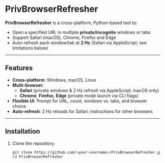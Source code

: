 # PrivBrowserRefresher

**PrivBrowserRefresher** is a cross-platform, Python-based tool to:
- Open a specified URL in multiple **private/incognito** windows or tabs  
- Support Safari (macOS), Chrome, Firefox and Edge  
- Auto-refresh each window/tab at **2 Hz** (Safari via AppleScript; see limitations below)

---

## Features

- **Cross-platform**: Windows, macOS, Linux  
- **Multi-browser**:  
  - **Safari** (private windows & 2 Hz refresh via AppleScript; macOS only)  
  - **Chrome**, **Firefox**, **Edge** (private mode launch via CLI flags)  
- **Flexible UI**: Prompt for URL, count, windows vs. tabs, and browser choice  
- **Auto-refresh**: 2 Hz reloads for Safari; instructions for other browsers  

---

## Installation

1. Clone the repository:  
   ```bash
   git clone https://github.com/<your-username>/PrivBrowserRefresher.git
   cd PrivBrowserRefresher
